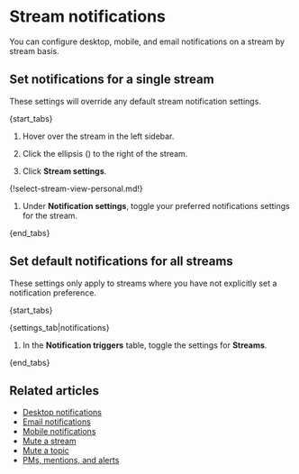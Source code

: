 # Stream notifications

You can configure desktop, mobile, and email notifications on a stream by
stream basis.

## Set notifications for a single stream

These settings will override any default stream notification settings.

{start_tabs}

1. Hover over the stream in the left sidebar.

1. Click the ellipsis (<i class="zulip-icon zulip-icon-ellipsis-v-solid"></i>) to the
   right of the stream.

1. Click **Stream settings**.

{!select-stream-view-personal.md!}

1. Under **Notification settings**, toggle your preferred
   notifications settings for the stream.

{end_tabs}

## Set default notifications for all streams

These settings only apply to streams where you have not
explicitly set a notification preference.

{start_tabs}

{settings_tab|notifications}

1. In the **Notification triggers** table,
   toggle the settings for **Streams**.

{end_tabs}

## Related articles

* [Desktop notifications](/help/desktop-notifications)
* [Email notifications](/help/email-notifications)
* [Mobile notifications](/help/mobile-notifications)
* [Mute a stream](/help/mute-a-stream)
* [Mute a topic](/help/mute-a-topic)
* [PMs, mentions, and alerts](/help/pm-mention-alert-notifications)
